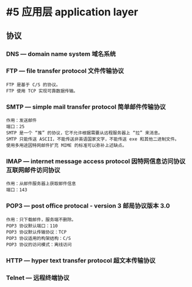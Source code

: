 # #5 应用层 application layer

## 协议

### DNS — domain name system 域名系统

### FTP — file transfer protocol 文件传输协议

```
FTP 是基于 C/S 的协议。
FTP 使用 TCP 实现可靠数据传输。
```

### SMTP — simple mail transfer protocol 简单邮件传输协议

```
作用：发送邮件
端口：25
SMTP 是一个 “推” 的协议，它不允许根据需要从远程服务器上 “拉” 来消息。
SMTP 只能传送 ASCII，不能传送非英语国家文字，不能传送 exe 和其他二进制文件。
使用多用途因特网邮件扩充 MIME 的标准可以弥补上述缺点。
```

### IMAP — internet message access protocol 因特网信息访问协议 互联网邮件访问协议

```
作用：从邮件服务器上获取邮件信息
端口：143
```

### POP3 — post office protocal - version 3 邮局协议版本 3.0

```
作用：只下载邮件，服务端不删除。
POP3 协议默认端口：110
POP3 协议默认传输协议：TCP
POP3 协议适用的构架结构：C/S
POP3 协议的访问模式：离线访问
```

### HTTP — hyper text transfer protocol 超文本传输协议

### Telnet — 远程终端协议